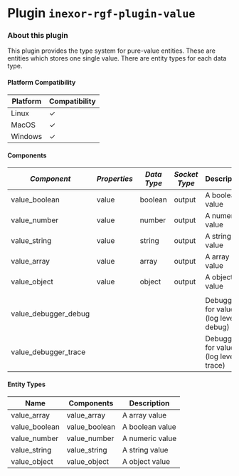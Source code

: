 # Plugin `inexor-rgf-plugin-value`

### About this plugin

This plugin provides the type system for pure-value entities. These are entities which stores one single value.
There are entity types for each data type.

#### Platform Compatibility

| Platform | Compatibility |
|----------|---------------|
| Linux    | ✓             |
| MacOS    | ✓             |
| Windows  | ✓             |

#### Components

| *Component*            | *Properties* | *Data Type* | *Socket Type* | Description                           |
|------------------------|--------------|-------------|---------------|---------------------------------------|
| value_boolean          | value        | boolean     | output        | A boolean value                       |
| value_number           | value        | number      | output        | A numeric value                       |
| value_string           | value        | string      | output        | A string value                        |
| value_array            | value        | array       | output        | A array value                         |
| value_object           | value        | object      | output        | A object value                        | 
|                        |
| value_debugger_debug   |              |             |               | Debugger for values (log level debug) |
| value_debugger_trace   |              |             |               | Debugger for values (log level trace) |

#### Entity Types

| Name          | Components    | Description     |
|---------------|---------------|-----------------|
| value_array   | value_array   | A array value   |
| value_boolean | value_boolean | A boolean value |
| value_number  | value_number  | A numeric value |
| value_string  | value_string  | A string value  |
| value_object  | value_object  | A object value  |
